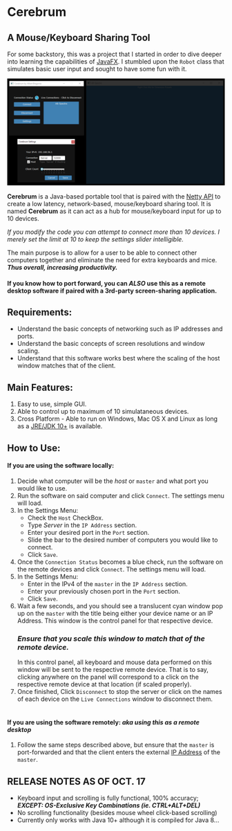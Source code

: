 # Cerebrum

## A Mouse/Keyboard Sharing Tool

For some backstory, this was a project that I started in order to dive deeper into learning the capabilities of [JavaFX](https://openjfx.io/). 
I stumbled upon the `Robot` class that simulates basic user input and sought to have some fun with it. 

![Tool](https://github.com/albertbregonia/Cerebrum/blob/main/src/main/resources/demo.png?raw=true "Demo")

**Cerebrum** is a Java-based portable tool that is paired with the [Netty API](https://netty.io/) to create a low latency, network-based, 
mouse/keyboard sharing tool. It is named **Cerebrum** as it can act as a hub for mouse/keyboard input for up to 10 devices.

*If you modify the code you can attempt to connect more than 10 devices. I merely set the limit at 10 to keep the settings slider intelligible.*

The main purpose is to allow for a user to be able to connect other computers together and eliminate the need for extra keyboards and mice. 
***Thus overall, increasing productivity.***

#### If you know how to port forward, you can ***ALSO*** use this as a remote desktop software if paired with a 3rd-party screen-sharing application.

## Requirements:
- Understand the basic concepts of networking such as IP addresses and ports.
- Understand the basic concepts of screen resolutions and window scaling.
- Understand that this software works best where the scaling of the host window matches that of the client. 

## Main Features:
1. Easy to use, simple GUI.
2. Able to control up to maximum of 10 simulataneous devices.
3. Cross Platform - Able to run on Windows, Mac OS X and Linux as long as a [JRE/JDK 10+](https://www.oracle.com/java/technologies/java-archive-javase10-downloads.html) is available.

## How to Use:
  #### If you are using the software locally:
  1. Decide what computer will be the *host* or `master` and what port you would like to use.
  2. Run the software on said computer and click `Connect`. The settings menu will load.
  3. In the Settings Menu: 
      - Check the `Host` CheckBox.
      - Type *Server* in the `IP Address` section.
      - Enter your desired port in the `Port` section.
      - Slide the bar to the desired number of computers you would like to connect. 
      - Click `Save`.
  4. Once the `Connection Status` becomes a blue check, run the software on the remote devices and click `Connect`. The settings menu will load.
  5. In the Settings Menu:
      - Enter in the IPv4 of the `master` in the `IP Address` section.
      - Enter your previously chosen port in the `Port` section.
      - Click `Save`.
  6. Wait a few seconds, and you should see a translucent cyan window pop up on the `master` with the title being either your device name or an IP Address. This window is the control panel for that respective device. 
      ### ***Ensure that you scale this window to match that of the remote device.***
      In this control panel, all keyboard and mouse data performed on this window will be sent to the respective remote device. That is to say, clicking anywhere on the panel will correspond to a click on the respective remote device at that location (if scaled properly).
  7. Once finished, Click `Disconnect` to stop the server or click on the names of each device on the `Live Connections` window to disconnect them.
  <br></br>
  #### If you are using the software remotely: ***aka using this as a remote desktop***
  1. Follow the same steps described above, but ensure that the `master` is port-forwarded and that the client enters the external [IP Address](https://whatsmyip.org/) of the `master`.


## RELEASE NOTES AS OF OCT. 17
- Keyboard input and scrolling is fully functional, 100% accuracy; ***EXCEPT: OS-Exclusive Key Combinations (ie. CTRL+ALT+DEL)***
- No scrolling functionality (besides mouse wheel click-based scrolling)
- Currently only works with Java 10+ although it is compiled for Java 8...
